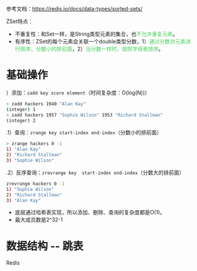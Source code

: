 
参考文档：https://redis.io/docs/data-types/sorted-sets/

ZSet特点：
- 不重复性：和Set一样，是String类型元素的集合，也<font color=44cf57>不允许重复元素</font>。
- 有序性：ZSet的每个元素会关联一个double类型分数，1）<font color=44cf57>通过分数对元素进行排序，分数小的排前面</font>，2）<font color=44cf57>当分数一样时，按照字母表排序</font>。

# 基础操作

）添加：`zadd key score element`（时间复杂度：O(log(N))）
```bash
> zadd hackers 1940 "Alan Kay"
(integer) 1
> zadd hackers 1957 "Sophie Wilson" 1953 "Richard Stallman"
(integer) 2
```

.1）查询：`zrange key start-index end-index`（分数小的排前面）
```bash
> zrange hackers 0 -1
1) "Alan Kay"
2) "Richard Stallman"
3) "Sophie Wilson"
```
.2）反序查询：`zrevrange key  start-index end-index`（分数大的排前面）
```bash
zrevrange hackers 0 -1
1) "Sophie Wilson"
2) "Richard Stallman"
3) "Alan Kay"
```


- 底层通过哈希表实现，所以添加、删除、查询的复杂度都是O(1)。
- 最大成员数是2^32-1


# 数据结构 -- 跳表 

Redis
